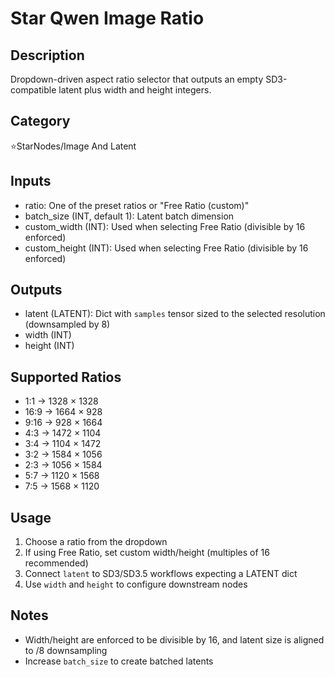 # Star Qwen Image Ratio

## Description
Dropdown-driven aspect ratio selector that outputs an empty SD3-compatible latent plus width and height integers.

## Category
⭐StarNodes/Image And Latent

## Inputs
- ratio: One of the preset ratios or "Free Ratio (custom)"
- batch_size (INT, default 1): Latent batch dimension
- custom_width (INT): Used when selecting Free Ratio (divisible by 16 enforced)
- custom_height (INT): Used when selecting Free Ratio (divisible by 16 enforced)

## Outputs
- latent (LATENT): Dict with `samples` tensor sized to the selected resolution (downsampled by 8)
- width (INT)
- height (INT)

## Supported Ratios
- 1:1 → 1328 × 1328
- 16:9 → 1664 × 928
- 9:16 → 928 × 1664
- 4:3 → 1472 × 1104
- 3:4 → 1104 × 1472
- 3:2 → 1584 × 1056
- 2:3 → 1056 × 1584
- 5:7 → 1120 × 1568
- 7:5 → 1568 × 1120

## Usage
1. Choose a ratio from the dropdown
2. If using Free Ratio, set custom width/height (multiples of 16 recommended)
3. Connect `latent` to SD3/SD3.5 workflows expecting a LATENT dict
4. Use `width` and `height` to configure downstream nodes

## Notes
- Width/height are enforced to be divisible by 16, and latent size is aligned to /8 downsampling
- Increase `batch_size` to create batched latents
